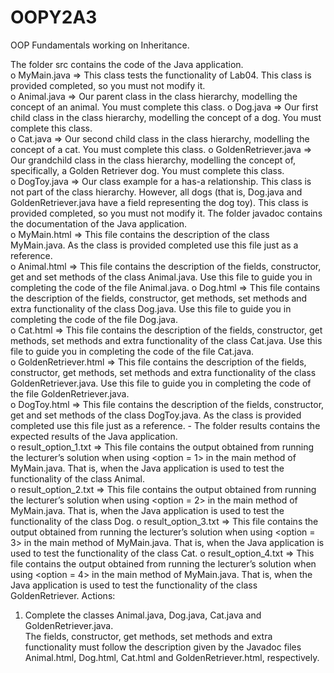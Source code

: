 # OOPY2A3
OOP Fundamentals working on Inheritance. 

The folder src contains the code of the Java application.  
o MyMain.java => This class tests the functionality of Lab04. This class is 
provided completed, so you must not modify it.  
o Animal.java => Our parent class in the class hierarchy, modelling the concept 
of an animal. You must complete this class. 
o Dog.java => Our first child class in the class hierarchy, modelling the concept 
of a dog. You must complete this class.  
o Cat.java => Our second child class in the class hierarchy, modelling the concept 
of a cat. You must complete this class. 
o GoldenRetriever.java => Our grandchild class in the class hierarchy, modelling 
the concept of, specifically, a Golden Retriever dog. You must complete this 
class.  
o DogToy.java => Our class example for a has-a relationship. This class is not 
part of the class hierarchy. However, all dogs (that is, Dog.java and 
GoldenRetriever.java have a field representing the dog toy). This class is 
provided completed, so you must not modify it. 
The folder javadoc contains the documentation of the Java application.  
o MyMain.html => This file contains the description of the class MyMain.java. 
As the class is provided completed use this file just as a reference.  
o Animal.html => This file contains the description of the fields, constructor, get 
and set methods of the class Animal.java. Use this file to guide you in 
completing the code of the file Animal.java. 
o Dog.html => This file contains the description of the fields, constructor, get 
methods, set methods and extra functionality of the class Dog.java. Use this file 
to guide you in completing the code of the file Dog.java.  
o Cat.html => This file contains the description of the fields, constructor, get 
methods, set methods and extra functionality of the class Cat.java. Use this file 
to guide you in completing the code of the file Cat.java.  
o GoldenRetriever.html => This file contains the description of the fields, 
constructor, get methods, set methods and extra functionality of the class 
GoldenRetriever.java. Use this file to guide you in completing the code of the 
file GoldenRetriever.java.  
o DogToy.html => This file contains the description of the fields, constructor, get 
and set methods of the class DogToy.java. As the class is provided completed 
use this file just as a reference.  - 
The folder results contains the expected results of the Java application.  
o result_option_1.txt => This file contains the output obtained from running the 
lecturer’s solution when using <option = 1> in the main method of 
MyMain.java. That is, when the Java application is used to test the functionality 
of the class Animal.  
o result_option_2.txt => This file contains the output obtained from running the 
lecturer’s solution when using <option = 2> in the main method of 
MyMain.java. That is, when the Java application is used to test the functionality 
of the class Dog. 
o result_option_3.txt => This file contains the output obtained from running the 
lecturer’s solution when using <option = 3> in the main method of 
MyMain.java. That is, when the Java application is used to test the functionality 
of the class Cat. 
o result_option_4.txt => This file contains the output obtained from running the 
lecturer’s solution when using <option = 4> in the main method of 
MyMain.java. That is, when the Java application is used to test the functionality 
of the class GoldenRetriever. 
Actions: 
1. Complete the classes Animal.java, Dog.java, Cat.java and GoldenRetriever.java.  
The fields, constructor, get methods, set methods and extra functionality must follow 
the description given by the Javadoc files Animal.html, Dog.html, Cat.html and 
GoldenRetriever.html, respectively.
